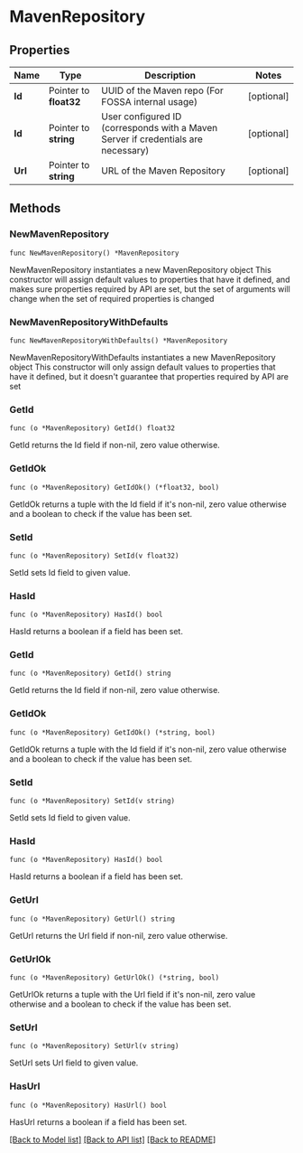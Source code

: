 # MavenRepository

## Properties

Name | Type | Description | Notes
------------ | ------------- | ------------- | -------------
**Id** | Pointer to **float32** | UUID of the Maven repo (For FOSSA internal usage) | [optional] 
**Id** | Pointer to **string** | User configured ID (corresponds with a Maven Server if credentials are necessary) | [optional] 
**Url** | Pointer to **string** | URL of the Maven Repository | [optional] 

## Methods

### NewMavenRepository

`func NewMavenRepository() *MavenRepository`

NewMavenRepository instantiates a new MavenRepository object
This constructor will assign default values to properties that have it defined,
and makes sure properties required by API are set, but the set of arguments
will change when the set of required properties is changed

### NewMavenRepositoryWithDefaults

`func NewMavenRepositoryWithDefaults() *MavenRepository`

NewMavenRepositoryWithDefaults instantiates a new MavenRepository object
This constructor will only assign default values to properties that have it defined,
but it doesn't guarantee that properties required by API are set

### GetId

`func (o *MavenRepository) GetId() float32`

GetId returns the Id field if non-nil, zero value otherwise.

### GetIdOk

`func (o *MavenRepository) GetIdOk() (*float32, bool)`

GetIdOk returns a tuple with the Id field if it's non-nil, zero value otherwise
and a boolean to check if the value has been set.

### SetId

`func (o *MavenRepository) SetId(v float32)`

SetId sets Id field to given value.

### HasId

`func (o *MavenRepository) HasId() bool`

HasId returns a boolean if a field has been set.

### GetId

`func (o *MavenRepository) GetId() string`

GetId returns the Id field if non-nil, zero value otherwise.

### GetIdOk

`func (o *MavenRepository) GetIdOk() (*string, bool)`

GetIdOk returns a tuple with the Id field if it's non-nil, zero value otherwise
and a boolean to check if the value has been set.

### SetId

`func (o *MavenRepository) SetId(v string)`

SetId sets Id field to given value.

### HasId

`func (o *MavenRepository) HasId() bool`

HasId returns a boolean if a field has been set.

### GetUrl

`func (o *MavenRepository) GetUrl() string`

GetUrl returns the Url field if non-nil, zero value otherwise.

### GetUrlOk

`func (o *MavenRepository) GetUrlOk() (*string, bool)`

GetUrlOk returns a tuple with the Url field if it's non-nil, zero value otherwise
and a boolean to check if the value has been set.

### SetUrl

`func (o *MavenRepository) SetUrl(v string)`

SetUrl sets Url field to given value.

### HasUrl

`func (o *MavenRepository) HasUrl() bool`

HasUrl returns a boolean if a field has been set.


[[Back to Model list]](../README.md#documentation-for-models) [[Back to API list]](../README.md#documentation-for-api-endpoints) [[Back to README]](../README.md)


